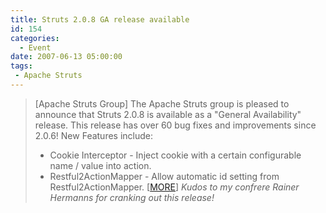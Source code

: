 ```yaml
---
title: Struts 2.0.8 GA release available
id: 154
categories:
  - Event
date: 2007-06-13 05:00:00
tags:
 - Apache Struts
---
```


> [Apache Struts Group] The Apache Struts group is pleased to announce that Struts 2.0.8 is available as a "General Availability" release. This release has over 60 bug fixes and improvements since 2.0.6! New Features include:
> 
> *   Cookie Interceptor - Inject cookie with a certain configurable name / value into action.
> *   Restful2ActionMapper - Allow automatic id setting from Restful2ActionMapper.
> [[MORE](http://struts.apache.org/announce.html#a20070612)]
_Kudos to my confrere Rainer Hermanns for cranking out this release!_